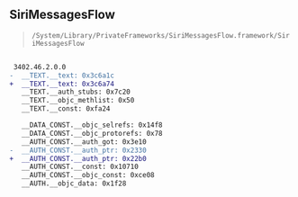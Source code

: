 ## SiriMessagesFlow

> `/System/Library/PrivateFrameworks/SiriMessagesFlow.framework/SiriMessagesFlow`

```diff

 3402.46.2.0.0
-  __TEXT.__text: 0x3c6a1c
+  __TEXT.__text: 0x3c6a74
   __TEXT.__auth_stubs: 0x7c20
   __TEXT.__objc_methlist: 0x50
   __TEXT.__const: 0xfa24

   __DATA_CONST.__objc_selrefs: 0x14f8
   __DATA_CONST.__objc_protorefs: 0x78
   __AUTH_CONST.__auth_got: 0x3e10
-  __AUTH_CONST.__auth_ptr: 0x2330
+  __AUTH_CONST.__auth_ptr: 0x22b0
   __AUTH_CONST.__const: 0x10710
   __AUTH_CONST.__objc_const: 0xce08
   __AUTH.__objc_data: 0x1f28

```
